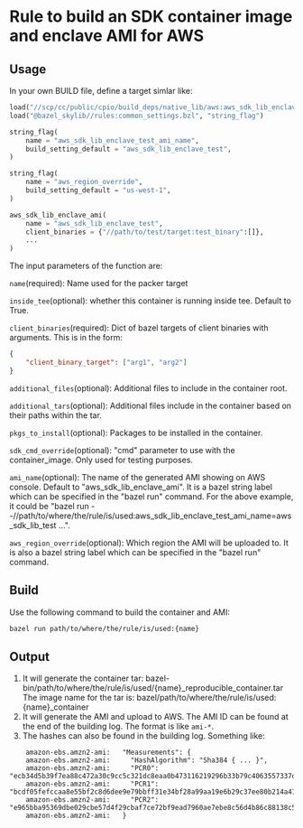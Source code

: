 # Rule to build an SDK container image and enclave AMI for AWS

## Usage

In your own BUILD file, define a target simlar like:

```python
load("//scp/cc/public/cpio/build_deps/native_lib/aws:aws_sdk_lib_enclave_ami.bzl", "aws_sdk_lib_enclave_ami")
load("@bazel_skylib//rules:common_settings.bzl", "string_flag")

string_flag(
    name = "aws_sdk_lib_enclave_test_ami_name",
    build_setting_default = "aws_sdk_lib_enclave_test",
)

string_flag(
    name = "aws_region_override",
    build_setting_default = "us-west-1",
)

aws_sdk_lib_enclave_ami(
    name = "aws_sdk_lib_enclave_test",
    client_binaries = {"//path/to/test/target:test_binary":[]},
    ...
)
```

The input parameters of the function are:

`name`(required): Name used for the packer target

`inside_tee`(optional): whether this container is running inside tee. Default to True.

`client_binaries`(required): Dict of bazel targets of client binaries with arguments. This is in the
form:

```json
{
    "client_binary_target": ["arg1", "arg2"]
}
```

`additional_files`(optional): Additional files to include in the container root.

`additional_tars`(optional): Additional files include in the container based on their paths within
the tar.

`pkgs_to_install`(optional): Packages to be installed in the container.

`sdk_cmd_override`(optional): "cmd" parameter to use with the container_image. Only used for testing
purposes.

`ami_name`(optional): The name of the generated AMI showing on AWS console. Default to
"aws_sdk_lib_enclave_ami". It is a bazel string label which can be specified in the "bazel run"
command. For the above example, it could be "bazel run
--//path/to/where/the/rule/is/used:aws_sdk_lib_enclave_test_ami_name=aws_sdk_lib_test ...".

`aws_region_override`(optional): Which region the AMI will be uploaded to. It is also a bazel string
label which can be specified in the "bazel run" command.

## Build

Use the following command to build the container and AMI:

```sh
bazel run path/to/where/the/rule/is/used:{name}
```

## Output

1. It will generate the container tar:
   bazel-bin/path/to/where/the/rule/is/used/{name}\_reproducible_container.tar The image name for
   the tar is: bazel/path/to/where/the/rule/is/used:{name}\_container
2. It will generate the AMI and upload to AWS. The AMI ID can be found at the end of the building
   log. The format is like `ami-*`.
3. The hashes can also be found in the building log. Something like:

```unknown
    amazon-ebs.amzn2-ami:   "Measurements": {
    amazon-ebs.amzn2-ami:     "HashAlgorithm": "Sha384 { ... }",
    amazon-ebs.amzn2-ami:     "PCR0": "ecb34d5b39f7ea88c472a30c9cc5c321dc8eaa0b473116219296b33b79c4063557337df10724d256b76a9cef7dfed51a",
    amazon-ebs.amzn2-ami:     "PCR1": "bcdf05fefccaa8e55bf2c8d6dee9e79bbff31e34bf28a99aa19e6b29c37ee80b214a414b7607236edf26fcb78654e63f",
    amazon-ebs.amzn2-ami:     "PCR2": "e965bba95369dbe029cbe57d4f29cbaf7ce72bf9ead7960ae7ebe8c56d4b86c88138c5079f600f368623609358683412"
    amazon-ebs.amzn2-ami:   }
```
